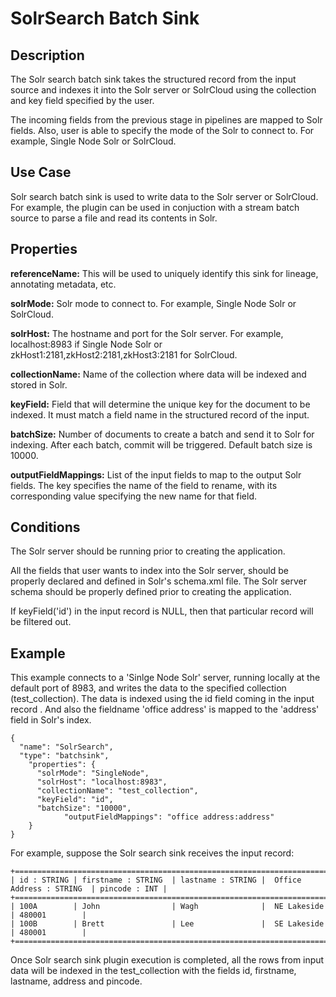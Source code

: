 # SolrSearch Batch Sink


Description
-----------
The Solr search batch sink takes the structured record from the input source and indexes it into the Solr server or
SolrCloud using the collection and key field specified by the user.

The incoming fields from the previous stage in pipelines are mapped to Solr fields. Also, user is able to specify the
mode of the Solr to connect to. For example, Single Node Solr or SolrCloud.

Use Case
--------
Solr search batch sink is used to write data to the Solr server or SolrCloud. For example, the plugin can be used in
conjuction with a stream batch source to parse a file and read its contents in Solr.

Properties
----------
**referenceName:** This will be used to uniquely identify this sink for lineage, annotating metadata, etc.

**solrMode:** Solr mode to connect to. For example, Single Node Solr or SolrCloud.

**solrHost:** The hostname and port for the Solr server. For example, localhost:8983 if Single Node Solr or
zkHost1:2181,zkHost2:2181,zkHost3:2181 for SolrCloud.

**collectionName:** Name of the collection where data will be indexed and stored in Solr.

**keyField:** Field that will determine the unique key for the document to be indexed. It must match a field name
in the structured record of the input.

**batchSize:** Number of documents to create a batch and send it to Solr for indexing. After each batch, commit will
be triggered. Default batch size is 10000.

**outputFieldMappings:** List of the input fields to map to the output Solr fields. The key specifies the name of the
field to rename, with its corresponding value specifying the new name for that field.

Conditions
----------
The Solr server should be running prior to creating the application.

All the fields that user wants to index into the Solr server, should be properly declared and defined in Solr's
schema.xml file. The Solr server schema should be properly defined prior to creating the application.

If keyField('id') in the input record is NULL, then that particular record will be filtered out.

Example
-------
This example connects to a 'Sinlge Node Solr' server, running locally at the default port of 8983, and writes the
data to the specified collection (test_collection). The data is indexed using the id field coming in the input record
. And also the fieldname 'office address' is mapped to the 'address' field in Solr's index.

    {
      "name": "SolrSearch",
      "type": "batchsink",
        "properties": {
          "solrMode": "SingleNode",
          "solrHost": "localhost:8983",
          "collectionName": "test_collection",
          "keyField": "id",
          "batchSize": "10000",
			    "outputFieldMappings": "office address:address"
        }
    }

For example, suppose the Solr search sink receives the input record:

    +===================================================================================================+
    | id : STRING | firstname : STRING  | lastname : STRING |  Office Address : STRING  | pincode : INT |
    +===================================================================================================+
    | 100A        | John                | Wagh              |  NE Lakeside              | 480001        |
    | 100B        | Brett               | Lee               |  SE Lakeside              | 480001        |
    +===================================================================================================+

 Once Solr search sink plugin execution is completed, all the rows from input data will be indexed in the
 test_collection with the fields id, firstname, lastname, address and pincode.